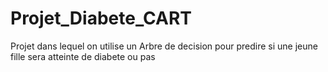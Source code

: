 # Projet_Diabete_CART
Projet dans lequel on utilise un Arbre de decision pour predire si une jeune fille sera atteinte de diabete ou pas
